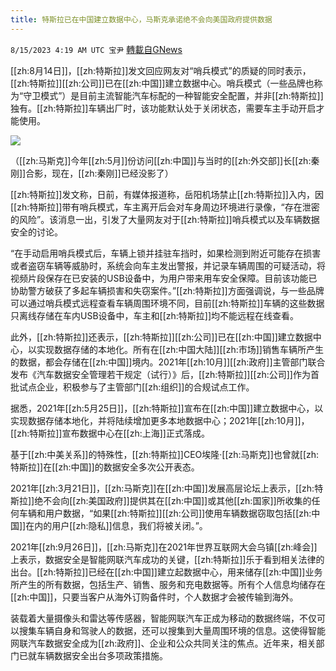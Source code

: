 ```yaml
---
title: 特斯拉已在中国建立数据中心，马斯克承诺绝不会向美国政府提供数据
---
```

`8/15/2023 4:19 AM UTC 宝尹` [轉載自GNews](https://gnews.org/articles/1553866)

  
[[zh:8月14日]]，[[zh:特斯拉]]发文回应网友对“哨兵模式”的质疑的同时表示，[[zh:特斯拉]][[zh:公司]]已在[[zh:中国]]建立数据中心。哨兵模式（一些品牌也称为“守卫模式”）是目前主流智能汽车标配的一种智能安全配置，并非[[zh:特斯拉]]独有。[[zh:特斯拉]]车辆出厂时，该功能默认处于关闭状态，需要车主手动开启才能使用。

![](https://i.imgur.com/QXzp0yj.jpg)

（[[zh:马斯克]]今年[[zh:5月]]份访问[[zh:中国]]与当时的[[zh:外交部]]长[[zh:秦刚]]合影，现在，[[zh:秦刚]]已经没影了）

[[zh:特斯拉]]发文称，日前，有媒体报道称，岳阳机场禁止[[zh:特斯拉]]入内，因[[zh:特斯拉]]带有哨兵模式，车主离开后会对车身周边环境进行录像，“存在泄密的风险”。该消息一出，引发了大量网友对于[[zh:特斯拉]]哨兵模式以及车辆数据安全的讨论。

“在手动启用哨兵模式后，车辆上锁并挂驻车挡时，如果检测到附近可能存在损害或者盗窃车辆等威胁时，系统会向车主发出警报，并记录车辆周围的可疑活动，将视频片段保存在已安装的USB设备中，为用户带来用车安全保障。目前该功能已协助警方破获了多起车辆损害和失窃案件。”[[zh:特斯拉]]方面强调说，与一些品牌可以通过哨兵模式远程查看车辆周围环境不同，目前[[zh:特斯拉]]车辆的这些数据只离线存储在车内USB设备中，车主和[[zh:特斯拉]]均不能远程在线查看。

此外，[[zh:特斯拉]]还表示，[[zh:特斯拉]][[zh:公司]]已在[[zh:中国]]建立数据中心，以实现数据存储的本地化。所有在[[zh:中国大陆]][[zh:市场]]销售车辆所产生的数据，都会存储在[[zh:中国]]境内。2021年[[zh:10月]][[zh:政府]]主管部门联合发布《汽车数据安全管理若干规定（试行）》后，[[zh:特斯拉]][[zh:公司]]作为首批试点企业，积极参与了主管部门[[zh:组织]]的合规试点工作。

据悉，2021年[[zh:5月25日]]，[[zh:特斯拉]]宣布在[[zh:中国]]建立数据中心，以实现数据存储本地化，并将陆续增加更多本地数据中心；2021年[[zh:10月]]，[[zh:特斯拉]]宣布数据中心在[[zh:上海]]正式落成。

基于[[zh:中美关系]]的特殊性，[[zh:特斯拉]]CEO埃隆·[[zh:马斯克]]也曾就[[zh:特斯拉]]在[[zh:中国]]的数据安全多次公开表态。

2021年[[zh:3月21日]]，[[zh:马斯克]]在[[zh:中国]]发展高层论坛上表示，[[zh:特斯拉]]绝不会向[[zh:美国政府]]提供其在[[zh:中国]]或其他[[zh:国家]]所收集的任何车辆和用户数据，“如果[[zh:特斯拉]][[zh:公司]]使用车辆数据窃取包括[[zh:中国]]在内的用户[[zh:隐私]]信息，我们将被关闭。”。

2021年[[zh:9月26日]]，[[zh:马斯克]]在2021年世界互联网大会乌镇[[zh:峰会]]上表示，数据安全是智能网联汽车成功的关键，[[zh:特斯拉]]乐于看到相关法律的出台。[[zh:特斯拉]]已经在[[zh:中国]]建立起数据中心，用来储存[[zh:中国]]业务所产生的所有数据，包括生产、销售、服务和充电数据等。所有个人信息均储存在[[zh:中国]]，只要当客户从海外订购备件时，个人数据才会被传输到海外。

装载着大量摄像头和雷达等传感器，智能网联汽车正成为移动的数据终端，不仅可以搜集车辆自身和驾驶人的数据，还可以搜集到大量周围环境的信息。这使得智能网联汽车数据安全成为[[zh:政府]]、企业和公众共同关注的焦点。近年来，相关部门已就车辆数据安全出台多项政策措施。
